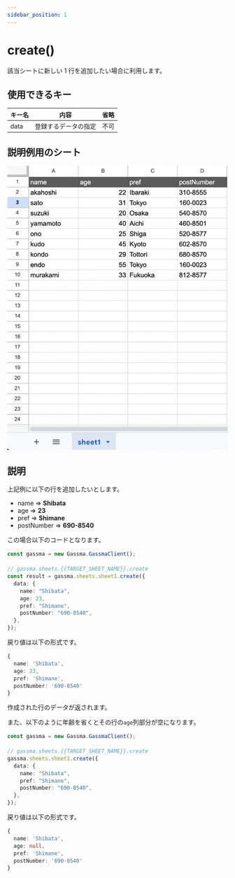 ```yaml
---
sidebar_position: 1
---
```


# create()

該当シートに新しい 1 行を追加したい場合に利用します。

## 使用できるキー

| キー名 | 内容                 | 省略 |
| ------ | -------------------- | ---- |
| data   | 登録するデータの指定 | 不可 |

## 説明例用のシート

![説明用シート](../../img/exampleSheet.png)

## 説明

上記例に以下の行を追加したいとします。

- name => **Shibata**
- age => **23**
- pref => **Shimane**
- postNumber => **690-8540**

この場合以下のコードとなります。

```ts
const gassma = new Gassma.GassmaClient();

// gassma.sheets.{{TARGET_SHEET_NAME}}.create
const result = gassma.sheets.sheet1.create({
  data: {
    name: "Shibata",
    age: 23,
    pref: "Shimane",
    postNumber: "690-8540",
  },
});
```

戻り値は以下の形式です。

```ts
{
  name: 'Shibata',
  age: 23,
  pref: 'Shimane',
  postNumber: '690-8540'
}
```

作成された行のデータが返されます。

また、以下のように年齢を省くとその行の`age`列部分が空になります。

```ts
const gassma = new Gassma.GassmaClient();

// gassma.sheets.{{TARGET_SHEET_NAME}}.create
gassma.sheets.sheet1.create({
  data: {
    name: "Shibata",
    pref: "Shimane",
    postNumber: "690-8540",
  },
});
```

戻り値は以下の形式です。

```ts
{
  name: 'Shibata',
  age: null,
  pref: 'Shimane',
  postNumber: '690-8540'
}
```
